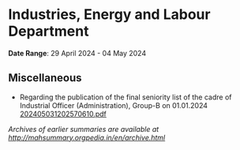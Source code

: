 # Industries, Energy and Labour Department

**Date Range**: 29 April 2024 - 04 May 2024


## Miscellaneous
- Regarding the publication of the final seniority list of the cadre of Industrial Officer (Administration), Group-B on 01.01.2024\
  [202405031202570610.pdf](https://gr.maharashtra.gov.in/Site/Upload/Government%20Resolutions/English/202405031202570610.pdf)


*Archives of earlier summaries are available at http://mahsummary.orgpedia.in/en/archive.html*